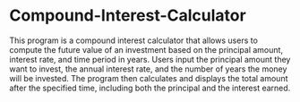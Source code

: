 # Compound-Interest-Calculator

This program is a compound interest calculator that allows users to compute the future value of an investment based on the principal amount, interest rate, and time period in years. Users input the principal amount they want to invest, the annual interest rate, and the number of years the money will be invested. The program then calculates and displays the total amount after the specified time, including both the principal and the interest earned. 
